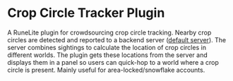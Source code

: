 # Crop Circle Tracker Plugin

A RuneLite plugin for crowdsourcing crop circle tracking. Nearby crop circles are detected and reported to a backend server ([default server](https://github.com/mattjrumble/crop-circle-tracker-server)). The server combines sightings to calculate the location of crop circles in different worlds. The plugin gets these locations from the server and displays them in a panel so users can quick-hop to a world where a crop circle is present. Mainly useful for area-locked/snowflake accounts.
